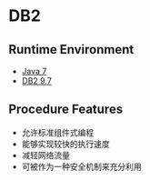 # DB2

## Runtime Environment
- [Java 7](http://www.oracle.com/technetwork/java/javase/downloads/jdk7-downloads-1880260.html)
- [DB2 9.7](https://www.ibm.com/analytics/us/en/technology/db2/db2-linux-unix-windows.html)

## Procedure Features
* 允许标准组件式编程
* 能够实现较快的执行速度
* 减轻网络流量
* 可被作为一种安全机制来充分利用
